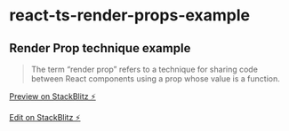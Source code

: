 # react-ts-render-props-example

## Render Prop technique example

> The term “render prop” refers to a technique for sharing code between React components using a prop whose value is a function.

[Preview on StackBlitz ⚡️](https://stackblitz.com/edit/react-ts-hgk2zq?file=app%2FCat.tsx&view=preview)

[Edit on StackBlitz ⚡️](https://stackblitz.com/edit/react-ts-hgk2zq)
